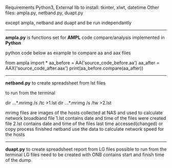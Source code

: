 Requirements 
Python3, External lib to install: tkinter, xlwt, datetime
Other files: ampla.py, netband.py, duapt.py

except ampla, netband and duapt and be run independantly

---------------------------------
**ampla.py** is functions set for **AMPL** code compare/analysis implemented in **Python**

python code below as example to compare aa and aax files

from ampla import *
aa_before = AA('source_code_before.aa')
aa_after = AAX('source_code_after.aax')
print(aa_before.compare(aa_after))

--------------------------------------------------
**netband.py** to create spreadsheet from lst files

 to run from the terminal

dir ...\*.mrimg /s /tc >1.lst
dir ...\*.mrimg /s /tw >2.lst

mrimg files are images of the hosts collected at NAS and used to calculate network broadband
file 1.lst contains date and time of the files were created
file 2.lst contains date and time of the files last time accessed(changed) or copy process finished
netband use the data to calculate network speed for the hosts

--------------------------------------------------
**duapt.py** to create spreadsheet report from LG files
possible to run from the terminal
LG files need to be created with ONB contains start and finish time of the dump

